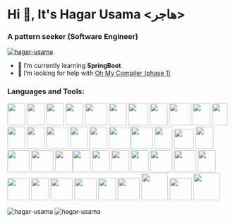 Hi 👋, It's Hagar Usama <هاجر>
==============================

### A pattern seeker (Software Engineer)

[![hagar-usama](https://github-profile-trophy.vercel.app/?username=hagar-usama)](https://github.com/ryo-ma/github-profile-trophy)

- 🌱 I’m currently learning **SpringBoot** 
-  🤝 I’m looking for help with [Oh My Compiler (phase 1)](https://github.com/Hagar-Usama/Lexical)

### Languages and Tools:
<img src="https://cdn.jsdelivr.net/gh/devicons/devicon/icons/c/c-original.svg" height=50, width=40/> <img src="https://cdn.jsdelivr.net/gh/devicons/devicon/icons/cplusplus/cplusplus-original.svg" height=50, width=40/> <img src="https://cdn.jsdelivr.net/gh/devicons/devicon/icons/swift/swift-original.svg" height=50, width=40/> <img src="https://cdn.jsdelivr.net/gh/devicons/devicon/icons/python/python-original.svg" height=50, width=40/> <img src="https://cdn.jsdelivr.net/gh/devicons/devicon/icons/java/java-original-wordmark.svg" height=50, width=50/> <img src="https://cdn.jsdelivr.net/gh/devicons/devicon/icons/csharp/csharp-original.svg" height=50, width=40/> <img src="https://cdn.jsdelivr.net/gh/devicons/devicon/icons/matlab/matlab-original.svg" height=50, width=45/>
<img src="https://cdn.jsdelivr.net/gh/devicons/devicon/icons/react/react-original.svg" height=50, width=40/> <img src="https://cdn.jsdelivr.net/gh/devicons/devicon/icons/flask/flask-original.svg" height=50, width=50/> <img src="https://cdn.jsdelivr.net/gh/devicons/devicon/icons/nodejs/nodejs-original.svg" height=50, width=40/> <img src="https://cdn.jsdelivr.net/gh/devicons/devicon/icons/jest/jest-plain.svg" height=50, width=35/> <img src="https://cdn.jsdelivr.net/gh/devicons/devicon/icons/opencv/opencv-original.svg" height=50, width=40/> <img src="https://cdn.jsdelivr.net/gh/devicons/devicon/icons/pytorch/pytorch-original.svg" height=50, width=40/> <img src="https://cdn.jsdelivr.net/gh/devicons/devicon/icons/pytest/pytest-original.svg" height=50, width=50/> <img src="https://cdn.jsdelivr.net/gh/devicons/devicon/icons/numpy/numpy-original.svg" height=50, width=40/> <img src="https://cdn.jsdelivr.net/gh/devicons/devicon/icons/dotnetcore/dotnetcore-original.svg" height=50, width=40/>
<img src="https://cdn.jsdelivr.net/gh/devicons/devicon/icons/firebase/firebase-plain.svg" height=50, width=50/><img src="https://cdn.jsdelivr.net/gh/devicons/devicon/icons/xcode/xcode-original.svg" height=50, width=50/> <img src="https://cdn.jsdelivr.net/gh/devicons/devicon/icons/vscode/vscode-original.svg" height=50, width=40/> <img src="https://www.vectorlogo.zone/logos/getpostman/getpostman-icon.svg" height=45, width=45/>
<img src="https://cdn.jsdelivr.net/gh/devicons/devicon/icons/git/git-original.svg" height=50, width=40/> <img src="https://cdn.jsdelivr.net/gh/devicons/devicon/icons/github/github-original.svg" height=50, width=50/> <img src="https://cdn.jsdelivr.net/gh/devicons/devicon/icons/bitbucket/bitbucket-original.svg" height=50, width=50/> <img src="https://cdn.jsdelivr.net/gh/devicons/devicon/icons/markdown/markdown-original.svg" height=50, width=40/><img src="https://cdn.jsdelivr.net/gh/devicons/devicon/icons/confluence/confluence-original.svg" height=50, width=40/> <img src="https://cdn.jsdelivr.net/gh/devicons/devicon/icons/jira/jira-original.svg" height=50, width=40/> <img src="https://cdn.jsdelivr.net/gh/devicons/devicon/icons/sourcetree/sourcetree-original.svg" height=50, width=40/>
<img src="https://cdn.jsdelivr.net/gh/devicons/devicon/icons/arduino/arduino-original.svg" height=50, width=40/> <img src="https://cdn.jsdelivr.net/gh/devicons/devicon/icons/docker/docker-original-wordmark.svg" height=50, width=50/> <img src="https://cdn.jsdelivr.net/gh/devicons/devicon/icons/heroku/heroku-plain-wordmark.svg" height=50, width=50/> <img src="https://cdn.jsdelivr.net/gh/devicons/devicon/icons/jupyter/jupyter-original.svg" height=50, width=40/> <img src="https://cdn.jsdelivr.net/gh/devicons/devicon/icons/bash/bash-plain.svg" height=50, width=50/> <img src="https://www.vectorlogo.zone/logos/mariadb/mariadb-icon.svg" height=50, width=40/> <img src="https://cdn.jsdelivr.net/gh/devicons/devicon/icons/linux/linux-original.svg" height=50, width=50/>  <img src="https://cdn.jsdelivr.net/gh/devicons/devicon/icons/apple/apple-original.svg" height=50, width=/ > <img src="https://cdn.jsdelivr.net/gh/devicons/devicon/icons/windows8/windows8-original.svg" height=50, width=40/>
<img src="https://cdn.jsdelivr.net/gh/devicons/devicon@latest/icons/amazonwebservices/amazonwebservices-original-wordmark.svg" height=50, width= />  <img src="https://cdn.jsdelivr.net/gh/devicons/devicon@latest/icons/spring/spring-original-wordmark.svg" height=60, width=  />  <img src="https://cdn.jsdelivr.net/gh/devicons/devicon@latest/icons/swagger/swagger-original.svg" height=50, width= /> 
 <img src="https://cdn.jsdelivr.net/gh/devicons/devicon@latest/icons/junit/junit-original-wordmark.svg"  height=60, width=  />
          
          
          

<!-- <img src="https://cdn.jsdelivr.net/gh/devicons/devicon/icons/amazonwebservices/amazonwebservices-original.svg" height=50, width=50/> -->



![hagar-usama](https://github-readme-stats.vercel.app/api/top-langs?username=hagar-usama&show_icons=true&locale=en&layout=compact&langs_count=10&hide_progress=true&hide=jupyter%20notebook,%20html,%20makefile) ![hagar-usama](https://github-readme-stats.vercel.app/api?username=hagar-usama&show_icons=true&locale=en)


            
